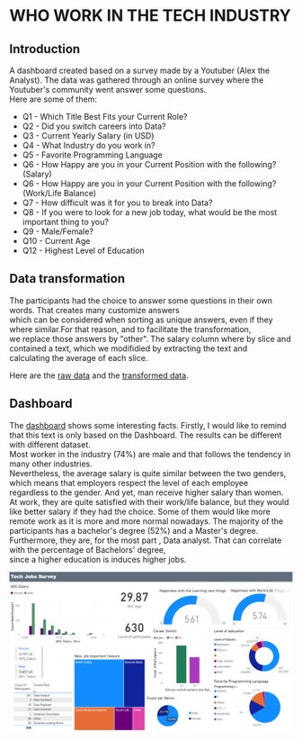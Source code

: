 # WHO WORK IN THE TECH INDUSTRY

## Introduction
A dashboard created based on a survey made by a Youtuber (Alex the Analyst).
The data was gathered through an online survey where the Youtuber's community went answer some questions.<br>
Here are some of them:
* Q1 - Which Title Best Fits your Current Role?	
* Q2 - Did you switch careers into Data?	
* Q3 - Current Yearly Salary (in USD)	
* Q4 - What Industry do you work in?	
* Q5 - Favorite Programming Language	
* Q6 - How Happy are you in your Current Position with the following? (Salary)	
* Q6 - How Happy are you in your Current Position with the following? (Work/Life Balance)		
* Q7 - How difficult was it for you to break into Data?	
* Q8 - If you were to look for a new job today, what would be the most important thing to you?	
* Q9 - Male/Female?	
* Q10 - Current Age
* Q12 - Highest Level of Education

 ## Data transformation
  The participants had the choice to answer some questions in their own words. That creates many customize answers <br>
  which can be considered when sorting as unique answers, even if they where similar.For that reason, and to facilitate the transformation,<br>
  we replace those answers by "other". The salary column where by slice and contained a text, which we modifidied by extracting the text and<br>
  calculating the average of each slice.

  Here are the [raw data](https://github.com/Rasoir-genereux/Project_2/blob/main/Project_2/Raw_data.xlsx) and the 
  [transformed data](https://github.com/Rasoir-genereux/Project_2/blob/main/Project_2/Transformed_data.xlsx).

 ## Dashboard
  
  The [dashboard](/Project_2/Dashboard.pbix) shows some interesting facts.
  Firstly, I would like to remind that this text is only based on the Dashboard. The results can be different with different dataset.<br>
  Most worker in the industry (74%) are male and that follows the tendency in many other industries.<br>
  Nevertheless, the average salary is quite similar between the two genders, which means that employers respect the level of each employee <br> 
  regardless to the gender. And yet, man receive higher salary than women.
  At work, they are quite satisfied with their work/life balance, but they would like better salary if they had the choice.
  Some of them would like more remote work as it is more and more normal nowadays. The majority of the  participants has a bachelor's degree (52%)
  and a Master's degree. Furthermore, they are, for the most part , Data analyst. That can correlate with the percentage of Bachelors' degree, <br>
  since a higher education is induces higher jobs.

  
  ![](Project_2/Dashboard.png)
  




